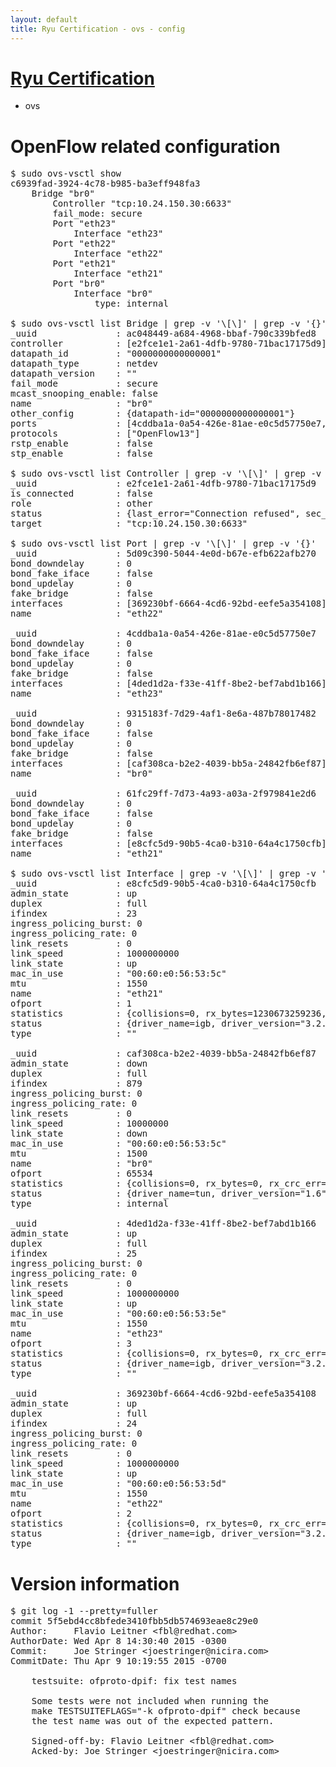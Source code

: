 ```yaml
---
layout: default
title: Ryu Certification - ovs - config
---
```

# [Ryu Certification](http://osrg.github.io/ryu/certification.html)
* ovs 

# OpenFlow related configuration
<pre>
$ sudo ovs-vsctl show
c6939fad-3924-4c78-b985-ba3eff948fa3
    Bridge "br0"
        Controller "tcp:10.24.150.30:6633"
        fail_mode: secure
        Port "eth23"
            Interface "eth23"
        Port "eth22"
            Interface "eth22"
        Port "eth21"
            Interface "eth21"
        Port "br0"
            Interface "br0"
                type: internal

$ sudo ovs-vsctl list Bridge | grep -v '\[\]' | grep -v '{}'
_uuid               : ac048449-a684-4968-bbaf-790c339bfed8
controller          : [e2fce1e1-2a61-4dfb-9780-71bac17175d9]
datapath_id         : "0000000000000001"
datapath_type       : netdev
datapath_version    : "<built-in>"
fail_mode           : secure
mcast_snooping_enable: false
name                : "br0"
other_config        : {datapath-id="0000000000000001"}
ports               : [4cddba1a-0a54-426e-81ae-e0c5d57750e7, 5d09c390-5044-4e0d-b67e-efb622afb270, 61fc29ff-7d73-4a93-a03a-2f979841e2d6, 9315183f-7d29-4af1-8e6a-487b78017482]
protocols           : ["OpenFlow13"]
rstp_enable         : false
stp_enable          : false

$ sudo ovs-vsctl list Controller | grep -v '\[\]' | grep -v '{}'
_uuid               : e2fce1e1-2a61-4dfb-9780-71bac17175d9
is_connected        : false
role                : other
status              : {last_error="Connection refused", sec_since_connect="662", sec_since_disconnect="4", state=BACKOFF}
target              : "tcp:10.24.150.30:6633"

$ sudo ovs-vsctl list Port | grep -v '\[\]' | grep -v '{}'
_uuid               : 5d09c390-5044-4e0d-b67e-efb622afb270
bond_downdelay      : 0
bond_fake_iface     : false
bond_updelay        : 0
fake_bridge         : false
interfaces          : [369230bf-6664-4cd6-92bd-eefe5a354108]
name                : "eth22"

_uuid               : 4cddba1a-0a54-426e-81ae-e0c5d57750e7
bond_downdelay      : 0
bond_fake_iface     : false
bond_updelay        : 0
fake_bridge         : false
interfaces          : [4ded1d2a-f33e-41ff-8be2-bef7abd1b166]
name                : "eth23"

_uuid               : 9315183f-7d29-4af1-8e6a-487b78017482
bond_downdelay      : 0
bond_fake_iface     : false
bond_updelay        : 0
fake_bridge         : false
interfaces          : [caf308ca-b2e2-4039-bb5a-24842fb6ef87]
name                : "br0"

_uuid               : 61fc29ff-7d73-4a93-a03a-2f979841e2d6
bond_downdelay      : 0
bond_fake_iface     : false
bond_updelay        : 0
fake_bridge         : false
interfaces          : [e8cfc5d9-90b5-4ca0-b310-64a4c1750cfb]
name                : "eth21"

$ sudo ovs-vsctl list Interface | grep -v '\[\]' | grep -v '{}'
_uuid               : e8cfc5d9-90b5-4ca0-b310-64a4c1750cfb
admin_state         : up
duplex              : full
ifindex             : 23
ingress_policing_burst: 0
ingress_policing_rate: 0
link_resets         : 0
link_speed          : 1000000000
link_state          : up
mac_in_use          : "00:60:e0:56:53:5c"
mtu                 : 1550
name                : "eth21"
ofport              : 1
statistics          : {collisions=0, rx_bytes=1230673259236, rx_crc_err=0, rx_dropped=0, rx_errors=0, rx_frame_err=0, rx_over_err=0, rx_packets=820816009, tx_bytes=0, tx_dropped=0, tx_errors=0, tx_packets=0}
status              : {driver_name=igb, driver_version="3.2.10-k", firmware_version="2.10-9"}
type                : ""

_uuid               : caf308ca-b2e2-4039-bb5a-24842fb6ef87
admin_state         : down
duplex              : full
ifindex             : 879
ingress_policing_burst: 0
ingress_policing_rate: 0
link_resets         : 0
link_speed          : 10000000
link_state          : down
mac_in_use          : "00:60:e0:56:53:5c"
mtu                 : 1500
name                : "br0"
ofport              : 65534
statistics          : {collisions=0, rx_bytes=0, rx_crc_err=0, rx_dropped=0, rx_errors=0, rx_frame_err=0, rx_over_err=0, rx_packets=0, tx_bytes=0, tx_dropped=0, tx_errors=0, tx_packets=0}
status              : {driver_name=tun, driver_version="1.6", firmware_version="N/A"}
type                : internal

_uuid               : 4ded1d2a-f33e-41ff-8be2-bef7abd1b166
admin_state         : up
duplex              : full
ifindex             : 25
ingress_policing_burst: 0
ingress_policing_rate: 0
link_resets         : 0
link_speed          : 1000000000
link_state          : up
mac_in_use          : "00:60:e0:56:53:5e"
mtu                 : 1550
name                : "eth23"
ofport              : 3
statistics          : {collisions=0, rx_bytes=0, rx_crc_err=0, rx_dropped=0, rx_errors=0, rx_frame_err=0, rx_over_err=0, rx_packets=0, tx_bytes=40230934500, tx_dropped=0, tx_errors=0, tx_packets=26820623}
status              : {driver_name=igb, driver_version="3.2.10-k", firmware_version="2.10-9"}
type                : ""

_uuid               : 369230bf-6664-4cd6-92bd-eefe5a354108
admin_state         : up
duplex              : full
ifindex             : 24
ingress_policing_burst: 0
ingress_policing_rate: 0
link_resets         : 0
link_speed          : 1000000000
link_state          : up
mac_in_use          : "00:60:e0:56:53:5d"
mtu                 : 1550
name                : "eth22"
ofport              : 2
statistics          : {collisions=0, rx_bytes=0, rx_crc_err=0, rx_dropped=0, rx_errors=0, rx_frame_err=0, rx_over_err=0, rx_packets=0, tx_bytes=629732972082, tx_dropped=0, tx_errors=0, tx_packets=419983393}
status              : {driver_name=igb, driver_version="3.2.10-k", firmware_version="2.10-9"}
type                : ""
</pre>

# Version information
<pre>
$ git log -1 --pretty=fuller
commit 5f5ebd4cc8bfede3410fbb5db574693eae8c29e0
Author:     Flavio Leitner &lt;fbl@redhat.com&gt;
AuthorDate: Wed Apr 8 14:30:40 2015 -0300
Commit:     Joe Stringer &lt;joestringer@nicira.com&gt;
CommitDate: Thu Apr 9 10:19:55 2015 -0700

    testsuite: ofproto-dpif: fix test names
    
    Some tests were not included when running the
    make TESTSUITEFLAGS=&quot;-k ofproto-dpif&quot; check because
    the test name was out of the expected pattern.
    
    Signed-off-by: Flavio Leitner &lt;fbl@redhat.com&gt;
    Acked-by: Joe Stringer &lt;joestringer@nicira.com&gt;
</pre>
